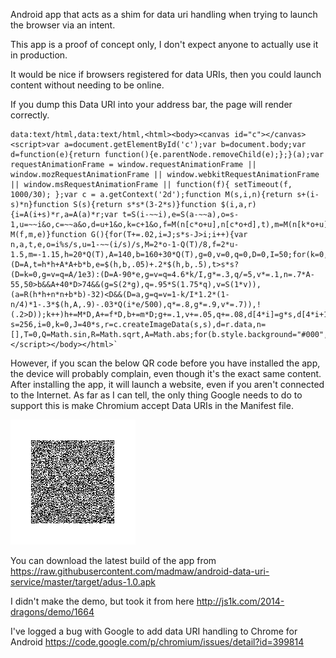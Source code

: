 Android app that acts as a shim for data uri handling when trying to launch the browser via an intent.

This app is a proof of concept only, I don't expect anyone to actually use it in production.

It would be nice if browsers registered for data URIs, then you could launch content without needing to be online.

If you dump this Data URI into your address bar, the page will render correctly.

```
data:text/html,data:text/html,<html><body><canvas id="c"></canvas><script>var a=document.getElementById('c');var b=document.body;var d=function(e){return function(){e.parentNode.removeChild(e);};}(a);var requestAnimationFrame = window.requestAnimationFrame || window.mozRequestAnimationFrame || window.webkitRequestAnimationFrame || window.msRequestAnimationFrame || function(f){ setTimeout(f, 1000/30); };var c = a.getContext('2d');function M(s,i,n){return s+(i-s)*n}function S(s){return s*s*(3-2*s)}function $(i,a,r){i=A(i+s)*r,a=A(a)*r;var t=S(i-~~i),e=S(a-~~a),o=s-1,u=~~i&o,c=~~a&o,d=u+1&o,k=c+1&o,f=M(n[c*o+u],n[c*o+d],t),m=M(n[k*o+u],n[k*o+d],t);return M(f,m,e)}function G(){for(T+=.02,i=J;s*s-J>i;i++){var n,a,t,e,o=i%s/s,u=1-~~(i/s)/s,M=2*o-1-Q(T)/8,f=2*u-1.5,m=-1.15,h=20*Q(T),A=140,b=160+30*Q(T),g=0,v=0,q=0,D=0,I=50;for(k=0,E=1;I>k&&(D=A,t=h*h+A*A+b*b,e=$(h,b,.05)+.2*$(h,b,.5),t>s*s?(D=k=0,g=v=q=A/1e3):(D=A-90*e,g=v=q=4.6*k/I,g*=.3,q/=5,v*=.1,n=.7*A-55,50>b&&A+40*D>74&&(g=S(2*g),q=.95*S(1.75*q),v=S(1*v)),(a=R(h*h+n*n+b*b)-32)<D&&(D=a,g=q=v=1-k/I*1.2*(1-n/4)*1-.3*$(h,A,.9)-.03*Q(i*e/500),q*=.8,g*=.9,v*=.7)),!(.2>D));k++)h+=M*D,A+=f*D,b+=m*D;g+=.1,v+=.05,q+=.08,d[4*i]=g*s,d[4*i+1]=q*s,d[4*i+2]=v*s,d[4*i+3]=s}c.putImageData(r,0,-40),requestAnimationFrame(G)}var s=256,i=0,k=0,J=40*s,r=c.createImageData(s,s),d=r.data,n=[],T=0,Q=Math.sin,R=Math.sqrt,A=Math.abs;for(b.style.background="#000",i=0;s*s>i;i++)n[i]=M(.7,.5,Math.random());G();</script></body></html>`
```

However, if you scan the below QR code before you have installed the app, the device will probably complain, even though it's the exact same content. After installing the app, it will launch a website, even if you aren't connected to the Internet. As far as I can tell, the only thing Google needs to do to support this is make Chromium accept Data URIs in the Manifest file.

![QR Code](https://raw.githubusercontent.com/madmaw/android-data-uri-service/master/qrcode.png)

You can download the latest build of the app from https://raw.githubusercontent.com/madmaw/android-data-uri-service/master/target/adus-1.0.apk

I didn't make the demo, but took it from here http://js1k.com/2014-dragons/demo/1664

I've logged a bug with Google to add data URI handling to Chrome for Android https://code.google.com/p/chromium/issues/detail?id=399814